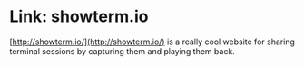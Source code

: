 # Link: showterm.io

[http://showterm.io/](http://showterm.io/) is a really cool website for sharing terminal sessions by capturing them and playing them back.

